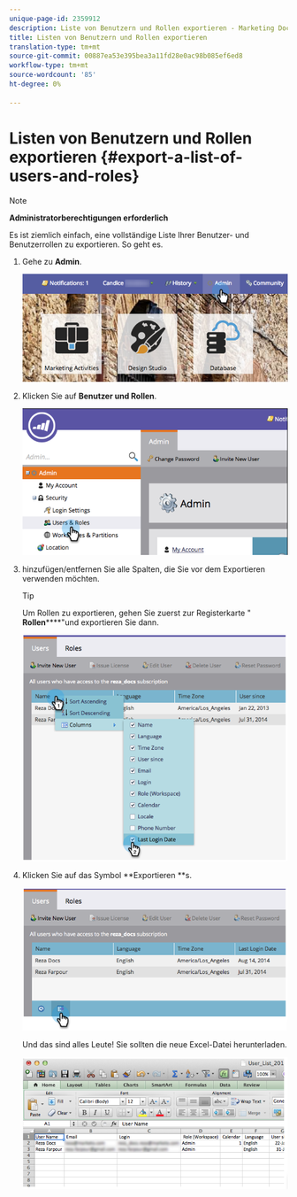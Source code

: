 ```yaml
---
unique-page-id: 2359912
description: Liste von Benutzern und Rollen exportieren - Marketing Docs - Produktdokumentation
title: Listen von Benutzern und Rollen exportieren
translation-type: tm+mt
source-git-commit: 00887ea53e395bea3a11fd28e0ac98b085ef6ed8
workflow-type: tm+mt
source-wordcount: '85'
ht-degree: 0%

---
```



# Listen von Benutzern und Rollen exportieren {#export-a-list-of-users-and-roles}

>[!NOTE]
>
>**Administratorberechtigungen erforderlich**

Es ist ziemlich einfach, eine vollständige Liste Ihrer Benutzer- und Benutzerrollen zu exportieren. So geht es.

1. Gehe zu **Admin**.

   ![](assets/adminhand.png)

1. Klicken Sie auf **Benutzer und Rollen**.

   ![](assets/image2014-9-10-9-3a25-3a27.png)

1. hinzufügen/entfernen Sie alle Spalten, die Sie vor dem Exportieren verwenden möchten.

   >[!TIP]
   >
   >Um Rollen zu exportieren, gehen Sie zuerst zur Registerkarte &quot; **Rollen******&quot;und exportieren Sie dann.

   ![](assets/image2014-9-10-9-3a25-3a49.png)

1. Klicken Sie auf das Symbol **Exportieren **s.

   ![](assets/image2014-9-10-9-3a26-3a3.png)

   Und das sind alles Leute! Sie sollten die neue Excel-Datei herunterladen.

   ![](assets/image2014-9-10-9-3a26-3a17.png)

